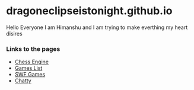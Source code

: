 # dragoneclipseistonight.github.io
Hello Everyone I am Himanshu and I am trying to make everthing my heart disires

### Links to the pages
- [Chess Engine](/Chess/)
- [Games List](/GBA/)
- [SWF Games](/swf/)
- [Chatty](/Chatty/)
